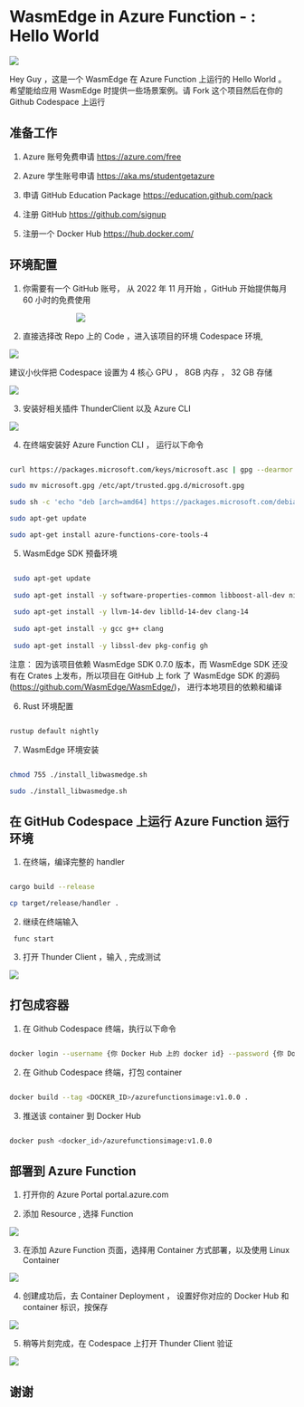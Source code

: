 # **WasmEdge in Azure Function - : Hello World**

<div style="text-align:left; width:100%">
<img src="./imgs/01/01.png">
</div>

Hey Guy ，这是一个 WasmEdge 在 Azure Function 上运行的 Hello World 。 希望能给应用 WasmEdge 时提供一些场景案例。请 Fork 这个项目然后在你的 Github Codespace 上运行

## **准备工作**

1. Azure 账号免费申请 https://azure.com/free 

2. Azure 学生账号申请 https://aka.ms/studentgetazure

3. 申请 GitHub Education Package https://education.github.com/pack 

4. 注册 GitHub https://github.com/signup 

5. 注册一个 Docker Hub https://hub.docker.com/ 

## **环境配置**

1. 你需要有一个 GitHub 账号， 从 2022 年 11 月开始 ，GitHub 开始提供每月 60 小时的免费使用


<div style="text-align:center; width:50%">
<img src="./imgs/01/02.png">
</div>

2. 直接选择改 Repo 上的 Code ，进入该项目的环境 Codespace 环境, 

<div style="text-align:left; width:100%">
<img src="./imgs/01/03.png">
</div>

建议小伙伴把 Codespace 设置为 4 核心 GPU ， 8GB 内存 ， 32 GB 存储


<div style="text-align:left; width:100%">
<img src="./imgs/01/11.png">
</div>




3. 安装好相关插件 ThunderClient 以及 Azure CLI 

<div style="text-align:left; width:100%">
<img src="./imgs/01/04.png">
</div>

4. 在终端安装好 Azure Function CLI ， 运行以下命令

```bash

curl https://packages.microsoft.com/keys/microsoft.asc | gpg --dearmor > microsoft.gpg

sudo mv microsoft.gpg /etc/apt/trusted.gpg.d/microsoft.gpg

sudo sh -c 'echo "deb [arch=amd64] https://packages.microsoft.com/debian/$(lsb_release -rs | cut -d'.' -f 1)/prod $(lsb_release -cs) main" > /etc/apt/sources.list.d/dotnetdev.list'

sudo apt-get update

sudo apt-get install azure-functions-core-tools-4

```

5. WasmEdge SDK 预备环境

```bash

 sudo apt-get update
 
 sudo apt-get install -y software-properties-common libboost-all-dev ninja-build
          
 sudo apt-get install -y llvm-14-dev liblld-14-dev clang-14
                  
 sudo apt-get install -y gcc g++ clang
        
 sudo apt-get install -y libssl-dev pkg-config gh

```

注意： 因为该项目依赖 WasmEdge SDK 0.7.0 版本，而 WasmEdge SDK 还没有在 Crates 上发布，所以项目在 GitHub 上 fork 了 WasmEdge SDK 的源码(https://github.com/WasmEdge/WasmEdge/)， 进行本地项目的依赖和编译

6. Rust 环境配置

```bash

rustup default nightly

```

7. WasmEdge 环境安装

```bash

chmod 755 ./install_libwasmedge.sh

sudo ./install_libwasmedge.sh

```


## **在 GitHub Codespace 上运行 Azure Function 运行环境**

1. 在终端，编译完整的 handler

```bash

cargo build --release 

cp target/release/handler . 

```

2. 继续在终端输入 

```
 func start

```

3. 打开 Thunder Client ，输入 , 完成测试


<div style="text-align:left; width:100%">
<img src="./imgs/01/05.png">
</div>


## **打包成容器**

1. 在 Github Codespace 终端，执行以下命令

```bash

docker login --username {你 Docker Hub 上的 docker id} --password {你 Docker Hub 上的密码}

```

2. 在 Github Codespace 终端，打包 container

```bash

docker build --tag <DOCKER_ID>/azurefunctionsimage:v1.0.0 .

```

3. 推送该 container 到 Docker Hub

```bash

docker push <docker_id>/azurefunctionsimage:v1.0.0

```


## **部署到 Azure Function**

1. 打开你的 Azure Portal portal.azure.com


2. 添加 Resource , 选择 Function


<div style="text-align:left; width:100%">
<img src="./imgs/01/07.png">
</div>

3. 在添加 Azure Function 页面，选择用 Container 方式部署，以及使用 Linux Container


<div style="text-align:left; width:100%">
<img src="./imgs/01/08.png">
</div>



4. 创建成功后，去 Container Deployment ， 设置好你对应的 Docker Hub 和 container 标识，按保存

<div style="text-align:left; width:100%">
<img src="./imgs/01/09.png">
</div>



5. 稍等片刻完成，在 Codespace 上打开 Thunder Client 验证

<div style="text-align:left; width:100%">
<img src="./imgs/01/10.png">
</div>


## **谢谢**






















